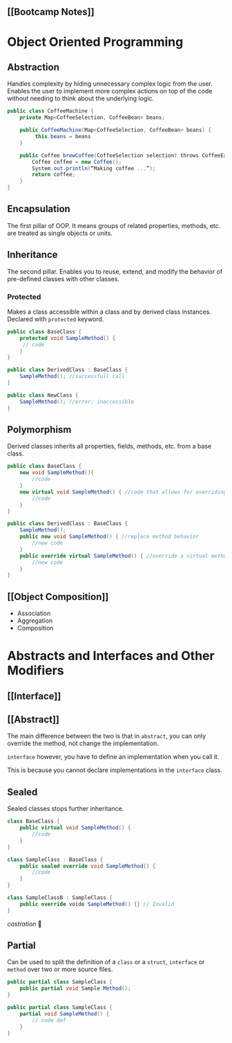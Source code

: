 [[Bootcamp Notes]]
---
# Object Oriented Programming
## Abstraction
Handles complexity by hiding unnecessary complex logic from the user. 
Enables the user to implement more complex actions on top of the code without
needing to think about the underlying logic.

```csharp
public class CoffeeMachine {
    private Map<CoffeeSelection, CoffeeBean> beans;

    public CoffeeMachine(Map<CoffeeSelection, CoffeeBean> beans) { 
         this.beans = beans
    }

    public Coffee brewCoffee(CoffeeSelection selection) throws CoffeeException {
        Coffee coffee = new Coffee();
        System.out.println(“Making coffee ...”);
        return coffee;
    }
}
```

## Encapsulation
The first pillar of OOP. It means groups of related properties, methods, etc. are treated as single objects or units.
## Inheritance 
The second pillar. Enables you to reuse, extend, and modify the behavior of pre-defined
classes with other classes.

### Protected
Makes a class accessible within a class and by derived class instances. Declared with `protected` keyword.
```csharp
public class BaseClass {
	protected void SampleMethod() {
	 // code
	}
}

public class DerivedClass : BaseClass {
	SampleMethod(); //successfull call
}

public class NewClass {
	SampleMethod(); //error: inaccessible
}
```

## Polymorphism
Derived classes inherits all properties, fields, methods, etc. from a base class.
```csharp
public class BaseClass {
	new void SampleMethod(){
		//code
	}
	new virtual void SampleMethod() { //code that allows for overriding
		//code
	}
}

public class DerivedClass : BaseClass {
	SampleMethod();
	public new void SampleMethod() { //replace method behavior
		//new code
	} 
	public override virtual SampleMethod() { //override a virtual method
		//new code
	}
}
```

## [[Object Composition]]
- Association
- Aggregation
- Composition

# Abstracts and Interfaces and Other Modifiers
## [[Interface]]

## [[Abstract]]

The main difference between the two is that in `abstract`, you can only override the method, not change the implementation. 

`interface` however, you have to define an implementation when you call it. 

This is because you cannot declare implementations in the `interface` class.

## Sealed
Sealed classes stops further inheritance.

```csharp
class BaseClass {
	public virtual void SampleMethod() {
		//code
	}
}

class SampleClass : BaseClass {
	public sealed override void SampleMethod() {
		//code
	}
}

class SampleClassB : SampleClass {
	public override voide SampleMethod() {} // Invalid
}
```
*castration* 🥶

## Partial
Can be used to split the definition of a `class` or a `struct`, `interface` or `method` over two or more source files.
```csharp
public partial class SampleClass {
	public partial void Sample Method();
}

public partial class SampleClass {
	partial void SampleMethod() {
		// code def
	}
}
```